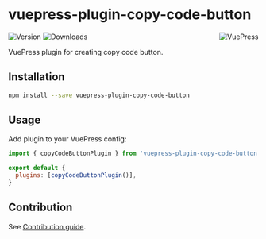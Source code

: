 # vuepress-plugin-copy-code-button

<img src="https://avatars.githubusercontent.com/u/48539483?s=100" align="right" alt="VuePress" />

![Version](https://img.shields.io/npm/v/vuepress-plugin-copy-code-button.svg)
![Downloads](https://img.shields.io/npm/dm/vuepress-plugin-copy-code-button.svg)

VuePress plugin for creating copy code button.

## Installation

```sh
npm install --save vuepress-plugin-copy-code-button
```

## Usage

Add plugin to your VuePress config:

```js
import { copyCodeButtonPlugin } from 'vuepress-plugin-copy-code-button'

export default {
  plugins: [copyCodeButtonPlugin()],
}
```

## Contribution

See [Contribution guide](https://github.com/azat-io/azat-io/blob/main/contributing.md).
